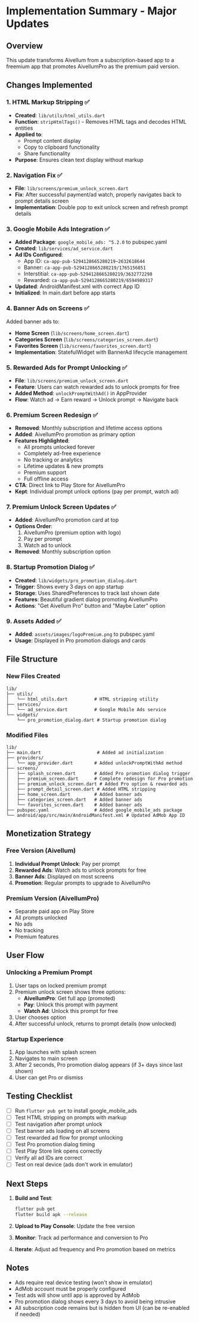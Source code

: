 # Implementation Summary - Major Updates

## Overview
This update transforms Aivellum from a subscription-based app to a freemium app that promotes AivellumPro as the premium paid version.

## Changes Implemented

### 1. HTML Markup Stripping ✅
- **Created**: `lib/utils/html_utils.dart`
- **Function**: `stripHtmlTags()` - Removes HTML tags and decodes HTML entities
- **Applied to**: 
  - Prompt content display
  - Copy to clipboard functionality
  - Share functionality
- **Purpose**: Ensures clean text display without markup

### 2. Navigation Fix ✅
- **File**: `lib/screens/premium_unlock_screen.dart`
- **Fix**: After successful payment/ad watch, properly navigates back to prompt details screen
- **Implementation**: Double pop to exit unlock screen and refresh prompt details

### 3. Google Mobile Ads Integration ✅
- **Added Package**: `google_mobile_ads: ^5.2.0` to pubspec.yaml
- **Created**: `lib/services/ad_service.dart`
- **Ad IDs Configured**:
  - App ID: `ca-app-pub-5294128665280219~2632618644`
  - Banner: `ca-app-pub-5294128665280219/1765156851`
  - Interstitial: `ca-app-pub-5294128665280219/3632772298`
  - Rewarded: `ca-app-pub-5294128665280219/6594989317`
- **Updated**: AndroidManifest.xml with correct App ID
- **Initialized**: In main.dart before app starts

### 4. Banner Ads on Screens ✅
Added banner ads to:
- **Home Screen** (`lib/screens/home_screen.dart`)
- **Categories Screen** (`lib/screens/categories_screen.dart`)
- **Favorites Screen** (`lib/screens/favorites_screen.dart`)
- **Implementation**: StatefulWidget with BannerAd lifecycle management

### 5. Rewarded Ads for Prompt Unlocking ✅
- **File**: `lib/screens/premium_unlock_screen.dart`
- **Feature**: Users can watch rewarded ads to unlock prompts for free
- **Added Method**: `unlockPromptWithAd()` in AppProvider
- **Flow**: Watch ad → Earn reward → Unlock prompt → Navigate back

### 6. Premium Screen Redesign ✅
- **Removed**: Monthly subscription and lifetime access options
- **Added**: AivellumPro promotion as primary option
- **Features Highlighted**:
  - All prompts unlocked forever
  - Completely ad-free experience
  - No tracking or analytics
  - Lifetime updates & new prompts
  - Premium support
  - Full offline access
- **CTA**: Direct link to Play Store for AivellumPro
- **Kept**: Individual prompt unlock options (pay per prompt, watch ad)

### 7. Premium Unlock Screen Updates ✅
- **Added**: AivellumPro promotion card at top
- **Options Order**:
  1. AivellumPro (premium option with logo)
  2. Pay per prompt
  3. Watch ad to unlock
- **Removed**: Monthly subscription option

### 8. Startup Promotion Dialog ✅
- **Created**: `lib/widgets/pro_promotion_dialog.dart`
- **Trigger**: Shows every 3 days on app startup
- **Storage**: Uses SharedPreferences to track last shown date
- **Features**: Beautiful gradient dialog promoting AivellumPro
- **Actions**: "Get Aivellum Pro" button and "Maybe Later" option

### 9. Assets Added ✅
- **Added**: `assets/images/logoPremium.png` to pubspec.yaml
- **Usage**: Displayed in Pro promotion dialogs and cards

## File Structure

### New Files Created
```
lib/
├── utils/
│   └── html_utils.dart          # HTML stripping utility
├── services/
│   └── ad_service.dart          # Google Mobile Ads service
└── widgets/
    └── pro_promotion_dialog.dart # Startup promotion dialog
```

### Modified Files
```
lib/
├── main.dart                     # Added ad initialization
├── providers/
│   └── app_provider.dart        # Added unlockPromptWithAd method
├── screens/
│   ├── splash_screen.dart       # Added Pro promotion dialog trigger
│   ├── premium_screen.dart      # Complete redesign for Pro promotion
│   ├── premium_unlock_screen.dart # Added Pro option & rewarded ads
│   ├── prompt_detail_screen.dart # Added HTML stripping
│   ├── home_screen.dart         # Added banner ads
│   ├── categories_screen.dart   # Added banner ads
│   └── favorites_screen.dart    # Added banner ads
├── pubspec.yaml                 # Added google_mobile_ads package
└── android/app/src/main/AndroidManifest.xml # Updated AdMob App ID
```

## Monetization Strategy

### Free Version (Aivellum)
1. **Individual Prompt Unlock**: Pay per prompt
2. **Rewarded Ads**: Watch ads to unlock prompts for free
3. **Banner Ads**: Displayed on most screens
4. **Promotion**: Regular prompts to upgrade to AivellumPro

### Premium Version (AivellumPro)
- Separate paid app on Play Store
- All prompts unlocked
- No ads
- No tracking
- Premium features

## User Flow

### Unlocking a Premium Prompt
1. User taps on locked premium prompt
2. Premium unlock screen shows three options:
   - **AivellumPro**: Get full app (promoted)
   - **Pay**: Unlock this prompt with payment
   - **Watch Ad**: Unlock this prompt for free
3. User chooses option
4. After successful unlock, returns to prompt details (now unlocked)

### Startup Experience
1. App launches with splash screen
2. Navigates to main screen
3. After 2 seconds, Pro promotion dialog appears (if 3+ days since last shown)
4. User can get Pro or dismiss

## Testing Checklist

- [ ] Run `flutter pub get` to install google_mobile_ads
- [ ] Test HTML stripping on prompts with markup
- [ ] Test navigation after prompt unlock
- [ ] Test banner ads loading on all screens
- [ ] Test rewarded ad flow for prompt unlocking
- [ ] Test Pro promotion dialog timing
- [ ] Test Play Store link opens correctly
- [ ] Verify all ad IDs are correct
- [ ] Test on real device (ads don't work in emulator)

## Next Steps

1. **Build and Test**: 
   ```bash
   flutter pub get
   flutter build apk --release
   ```

2. **Upload to Play Console**: Update the free version

3. **Monitor**: Track ad performance and conversion to Pro

4. **Iterate**: Adjust ad frequency and Pro promotion based on metrics

## Notes

- Ads require real device testing (won't show in emulator)
- AdMob account must be properly configured
- Test ads will show until app is approved by AdMob
- Pro promotion dialog shows every 3 days to avoid being intrusive
- All subscription code remains but is hidden from UI (can be re-enabled if needed)
